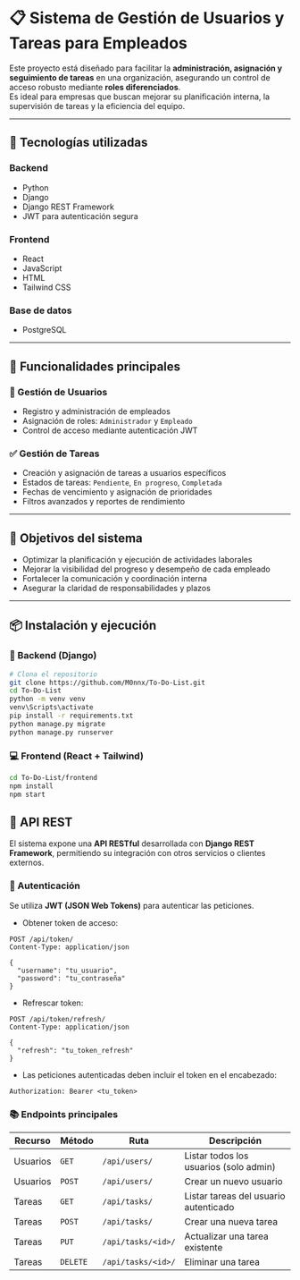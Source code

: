 # 📋 Sistema de Gestión de Usuarios y Tareas para Empleados

Este proyecto está diseñado para facilitar la **administración, asignación y seguimiento de tareas** en una organización, asegurando un control de acceso robusto mediante **roles diferenciados**.  
Es ideal para empresas que buscan mejorar su planificación interna, la supervisión de tareas y la eficiencia del equipo.

---

## 🚀 Tecnologías utilizadas

### Backend
- Python
- Django
- Django REST Framework
- JWT para autenticación segura

### Frontend
- React
- JavaScript
- HTML
- Tailwind CSS

### Base de datos
- PostgreSQL

---

## 🧩 Funcionalidades principales

### 👤 Gestión de Usuarios
- Registro y administración de empleados
- Asignación de roles: `Administrador` y `Empleado`
- Control de acceso mediante autenticación JWT

### ✅ Gestión de Tareas
- Creación y asignación de tareas a usuarios específicos
- Estados de tareas: `Pendiente`, `En progreso`, `Completada`
- Fechas de vencimiento y asignación de prioridades
- Filtros avanzados y reportes de rendimiento

---

## 🎯 Objetivos del sistema

- Optimizar la planificación y ejecución de actividades laborales
- Mejorar la visibilidad del progreso y desempeño de cada empleado
- Fortalecer la comunicación y coordinación interna
- Asegurar la claridad de responsabilidades y plazos

---

## 📦 Instalación y ejecución

### 🔧 Backend (Django)

```bash
# Clona el repositorio
git clone https://github.com/M0nnx/To-Do-List.git
cd To-Do-List
python -m venv venv
venv\Scripts\activate
pip install -r requirements.txt
python manage.py migrate
python manage.py runserver
```
### 💻 Frontend (React + Tailwind)
```bash
cd To-Do-List/frontend
npm install
npm start
```

## 🔌 API REST

El sistema expone una **API RESTful** desarrollada con **Django REST Framework**, permitiendo su integración con otros servicios o clientes externos.

### 🔐 Autenticación

Se utiliza **JWT (JSON Web Tokens)** para autenticar las peticiones.

- Obtener token de acceso:

```http
POST /api/token/
Content-Type: application/json

{
  "username": "tu_usuario",
  "password": "tu_contraseña"
}
```
- Refrescar token:
  
```http
POST /api/token/refresh/
Content-Type: application/json

{
  "refresh": "tu_token_refresh"
}
```
- Las peticiones autenticadas deben incluir el token en el encabezado:
```http
Authorization: Bearer <tu_token>

```

### 📚 Endpoints principales
| Recurso  | Método   | Ruta               | Descripción                            |
| -------- | -------- | ------------------ | -------------------------------------- |
| Usuarios | `GET`    | `/api/users/`      | Listar todos los usuarios (solo admin) |
| Usuarios | `POST`   | `/api/users/`      | Crear un nuevo usuario                 |
| Tareas   | `GET`    | `/api/tasks/`      | Listar tareas del usuario autenticado  |
| Tareas   | `POST`   | `/api/tasks/`      | Crear una nueva tarea                  |
| Tareas   | `PUT`    | `/api/tasks/<id>/` | Actualizar una tarea existente         |
| Tareas   | `DELETE` | `/api/tasks/<id>/` | Eliminar una tarea                     |




